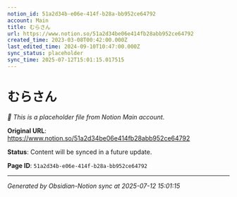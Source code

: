 ```yaml
---
notion_id: 51a2d34b-e06e-414f-b28a-bb952ce64792
account: Main
title: むらさん
url: https://www.notion.so/51a2d34be06e414fb28abb952ce64792
created_time: 2023-03-08T00:42:00.000Z
last_edited_time: 2024-09-10T10:47:00.000Z
sync_status: placeholder
sync_time: 2025-07-12T15:01:15.017515
---
```


# むらさん

*🔄 This is a placeholder file from Notion Main account.*

**Original URL**: https://www.notion.so/51a2d34be06e414fb28abb952ce64792

**Status**: Content will be synced in a future update.

**Page ID**: `51a2d34b-e06e-414f-b28a-bb952ce64792`

---

*Generated by Obsidian-Notion sync at 2025-07-12 15:01:15*
